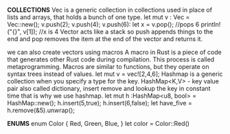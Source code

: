 **COLLECTIONS**
Vec<T> is a generic collection in collections used in place of lists and arrays, that holds a bunch of one type.
let mut v : Vec<i32> = Vec::new();
v.push(2);
v.push(4);
v.push(6):
let x = v.pop();  //pops 6
println!("{}", v[1]); //x is 4
Vector acts like a stack so push appends things to the end and pop removes the item at the end of the vector and returns it.

we can also create vectors using macros
A macro in Rust is a piece of code that generates other Rust code during compilation. This process is called metaprogramming. Macros are similar to functions, but they operate on syntax trees instead of values. 
let mut v = vec![2,4,6];
Hashmap is a generic collection when you specify a type for the key. HashMap<K,V> - key value pair also called dictionary, insert remove and lookup the key in constant time that is why we use hashmap.
let mut h :HashMap<u8, bool> = HashMap::new();
h.insert(5,true);
h.insert(6,false);
let have_five = h.remove(&5).unwrap();

**ENUMS**
enum Color {
    Red, 
    Green,
    Blue,
}
let color = Color::Red()
